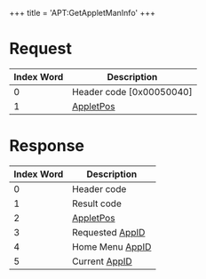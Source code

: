 +++
title = 'APT:GetAppletManInfo'
+++

# Request

| Index Word | Description                                           |
|------------|-------------------------------------------------------|
| 0          | Header code \[0x00050040\]                            |
| 1          | [AppletPos](NS_and_APT_Services#appletpos "wikilink") |

# Response

| Index Word | Description                                              |
|------------|----------------------------------------------------------|
| 0          | Header code                                              |
| 1          | Result code                                              |
| 2          | [AppletPos](NS_and_APT_Services#appletpos "wikilink")    |
| 3          | Requested [AppID](NS_and_APT_Services#appids "wikilink") |
| 4          | Home Menu [AppID](NS_and_APT_Services#appids "wikilink") |
| 5          | Current [AppID](NS_and_APT_Services#appids "wikilink")   |
